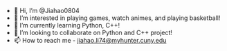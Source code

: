 - 👋 Hi, I’m @Jiahao0804
- 👀 I’m interested in playing games, watch animes, and playing basketball!
- 🌱 I’m currently learning Python, C++!
- 💞️ I’m looking to collaborate on Python and C++ project!
- 📫 How to reach me - jiahao.li74@myhunter.cuny.edu

<!---
Jiahao0804/Jiahao0804 is a ✨ special ✨ repository because its `README.md` (this file) appears on your GitHub profile.
You can click the Preview link to take a look at your changes.
--->

